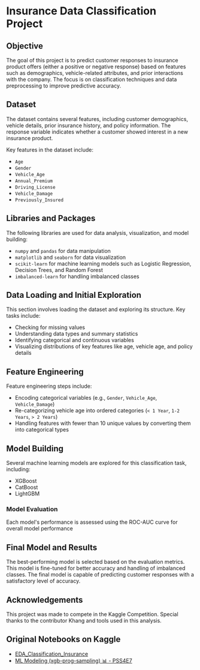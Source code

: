 # Insurance Data Classification Project

## Objective
The goal of this project is to predict customer responses to insurance product offers (either a positive or negative response) based on features such as demographics, vehicle-related attributes, and prior interactions with the company. The focus is on classification techniques and data preprocessing to improve predictive accuracy.

## Dataset
The dataset contains several features, including customer demographics, vehicle details, prior insurance history, and policy information. The response variable indicates whether a customer showed interest in a new insurance product.

Key features in the dataset include:
- `Age`
- `Gender`
- `Vehicle_Age`
- `Annual_Premium`
- `Driving_License`
- `Vehicle_Damage`
- `Previously_Insured`

## Libraries and Packages
The following libraries are used for data analysis, visualization, and model building:

- `numpy` and `pandas` for data manipulation
- `matplotlib` and `seaborn` for data visualization
- `scikit-learn` for machine learning models such as Logistic Regression, Decision Trees, and Random Forest
- `imbalanced-learn` for handling imbalanced classes

## Data Loading and Initial Exploration
This section involves loading the dataset and exploring its structure. Key tasks include:

- Checking for missing values
- Understanding data types and summary statistics
- Identifying categorical and continuous variables
- Visualizing distributions of key features like age, vehicle age, and policy details

## Feature Engineering
Feature engineering steps include:

- Encoding categorical variables (e.g., `Gender`, `Vehicle_Age`, `Vehicle_Damage`)
- Re-categorizing vehicle age into ordered categories (`< 1 Year`, `1-2 Years`, `> 2 Years`)
- Handling features with fewer than 10 unique values by converting them into categorical types

## Model Building
Several machine learning models are explored for this classification task, including:

- XGBoost
- CatBoost
- LightGBM

### Model Evaluation
Each model's performance is assessed using the ROC-AUC curve for overall model performance

## Final Model and Results
The best-performing model is selected based on the evaluation metrics. This model is fine-tuned for better accuracy and handling of imbalanced classes. The final model is capable of predicting customer responses with a satisfactory level of accuracy.

## Acknowledgements
This project was made to compete in the Kaggle Competition. Special thanks to the contributor Khang and tools used in this analysis.

## Original Notebooks on Kaggle
- [EDA_Classification_Insurance](https://www.kaggle.com/code/khangtran94vn/eda-classification-insurance?scriptVersionId=198851651)
- [ML Modeling (xgb-prog-sampling) 📊 - PSS4E7](https://www.kaggle.com/code/willatran/ml-modeling-xgb-prog-sampling-pss4e7/notebook?scriptVersionId=198855715)

